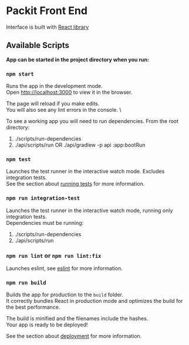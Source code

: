 # Packit Front End
Interface is built with [React library](https://reactjs.org) 

## Available Scripts

**App can be started in the project directory when you run:**

### `npm start`

Runs the app in the development mode.\
Open [http://localhost:3000](http://localhost:3000) to view it in the browser.

The page will reload if you make edits.\
You will also see any lint errors in the console. \

To see a working app you will need to run dependencies. From the root directory:
1. ./scripts/run-dependencies
2. ./api/scripts/run OR ./api/gradlew -p api :app:bootRun

### `npm test`

Launches the test runner in the interactive watch mode. Excludes integration tests. \
See the section about [running tests](https://facebook.github.io/create-react-app/docs/running-tests) for more information.

### `npm run integration-test`

Launches the test runner in the interactive watch mode, running only integration tests. \
Dependencies must be running:
1. ./scripts/run-dependencies
2. ./api/scripts/run


### `npm run lint` or `npm run lint:fix`

Launches eslint, see [eslint](https://eslint.org/) for more information.

### `npm run build`

Builds the app for production to the `build` folder.\
It correctly bundles React in production mode and optimizes the build for the best performance.

The build is minified and the filenames include the hashes.\
Your app is ready to be deployed!

See the section about [deployment](https://facebook.github.io/create-react-app/docs/deployment) for more information.

